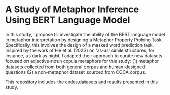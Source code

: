 # A Study of Metaphor Inference Using BERT Language Model

In this study, I propose to investigate the ability of the BERT language model in metaphor interpretation by designing a Metaphor Property Probing Task. Specifically, this involves the design of a masked word prediction task. Inspired by the work of He et al. (2022) on 'as-as' simile structures, for instance, as dark as night, I adapted their approach to curate new datasets focused on adjective-noun copula metaphors for this study: 
(1) metaphor datasets collected from both general corpus and human-designed questions
(2) a non-metaphor dataset sourced from COCA corpus.

This repository includes the codes,datasets and results presented in this study.
